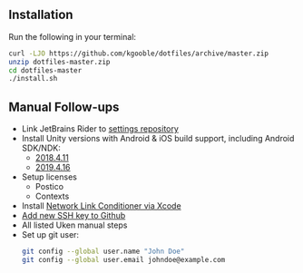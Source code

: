## Installation

Run the following in your terminal:

```zsh
curl -LJO https://github.com/kgooble/dotfiles/archive/master.zip
unzip dotfiles-master.zip
cd dotfiles-master
./install.sh
```

## Manual Follow-ups

- Link JetBrains Rider to [settings repository](https://github.com/kgooble/jetbrains-settings)
- Install Unity versions with Android & iOS build support, including Android SDK/NDK:
  - [2018.4.11](unityhub://2018.4.11f1/7098af2f11ea)
  - [2019.4.16](unityhub://2019.4.16f1/e05b6e02d63e)
- Setup licenses
  - Postico
  - Contexts
- Install [Network Link Conditioner via Xcode](https://nshipster.com/network-link-conditioner/)
- [Add new SSH key to Github](https://docs.github.com/en/github/authenticating-to-github/adding-a-new-ssh-key-to-your-github-account)
- All listed Uken manual steps
- Set up git user:
   ```sh
   git config --global user.name "John Doe"
   git config --global user.email johndoe@example.com
   ```
